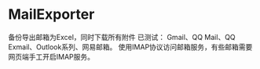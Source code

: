 # MailExporter
备份导出邮箱为Excel，同时下载所有附件
已测试：
Gmail、QQ Mail、QQ Exmail、Outlook系列、网易邮箱。
使用IMAP协议访问邮箱服务，有些邮箱需要网页端手工开启IMAP服务。
